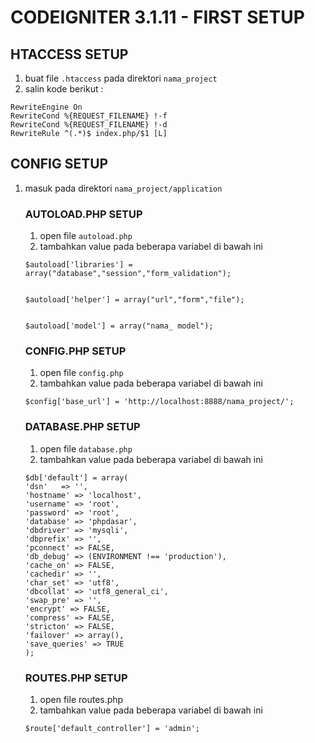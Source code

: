 # CODEIGNITER 3.1.11 - FIRST SETUP

## HTACCESS SETUP
1. buat file `.htaccess` pada direktori `nama_project`
2. salin kode berikut :

```
RewriteEngine On
RewriteCond %{REQUEST_FILENAME} !-f
RewriteCond %{REQUEST_FILENAME} !-d
RewriteRule ^(.*)$ index.php/$1 [L]
```


## CONFIG SETUP

1. masuk pada direktori `nama_project/application`

    ### AUTOLOAD.PHP SETUP

    1. open file `autoload.php`
    2. tambahkan value pada beberapa variabel di bawah ini

    ```
    $autoload['libraries'] = array("database","session","form_validation");


    $autoload['helper'] = array("url","form","file");


    $autoload['model'] = array("nama_ model");
    ```

    ### CONFIG.PHP SETUP

    1. open file `config.php`
    2. tambahkan value pada beberapa variabel di bawah ini

    ```
    $config['base_url'] = 'http://localhost:8888/nama_project/';

    ```
    ### DATABASE.PHP SETUP

    1. open file `database.php`
    2. tambahkan value pada beberapa variabel di bawah ini

    ```
    $db['default'] = array(
	'dsn'	=> '',
	'hostname' => 'localhost',
	'username' => 'root',
	'password' => 'root',
	'database' => 'phpdasar',
	'dbdriver' => 'mysqli',
	'dbprefix' => '',
	'pconnect' => FALSE,
	'db_debug' => (ENVIRONMENT !== 'production'),
	'cache_on' => FALSE,
	'cachedir' => '',
	'char_set' => 'utf8',
	'dbcollat' => 'utf8_general_ci',
	'swap_pre' => '',
	'encrypt' => FALSE,
	'compress' => FALSE,
	'stricton' => FALSE,
	'failover' => array(),
	'save_queries' => TRUE
    );
    ```

    ### ROUTES.PHP SETUP

    1. open file routes.php
    2. tambahkan value pada beberapa variabel di bawah ini

    ```
    $route['default_controller'] = 'admin';
    ```



